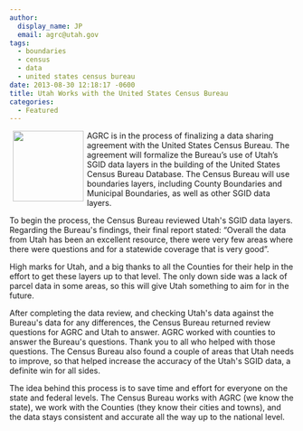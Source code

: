 ```yaml
---
author:
  display_name: JP
  email: agrc@utah.gov
tags:
  - boundaries
  - census
  - data
  - united states census bureau
date: 2013-08-30 12:18:17 -0600
title: Utah Works with the United States Census Bureau
categories:
  - Featured
---
```

<p><img alt="" src="{% link images/Census_Bureau_seal.svg_-150x150.png %}" style="border-style:solid; border-width:0px; float:left; height:125px; margin:0px 6px; width:125px" />AGRC is in the process of finalizing a data sharing agreement with the United States Census Bureau. The agreement will formalize the Bureau&rsquo;s use of Utah&rsquo;s SGID data layers in the building of the United States Census Bureau Database. The Census Bureau will use boundaries layers, including County Boundaries and Municipal Boundaries, as well as other SGID data layers.</p>
<p>To begin the process, the Census Bureau reviewed Utah's SGID data layers. Regarding the Bureau's findings, their final report stated: “Overall the data from Utah has been an excellent resource, there were very few areas where there were questions and for a statewide coverage that is very good”.  </p>
<p>High marks for Utah, and a big thanks to all the Counties for their help in the effort to get these layers up to that level. The only down side was a lack of parcel data in some areas, so this will give Utah something to aim for in the future.</p>
<p>After completing the data review, and checking Utah's data against the Bureau's data for any differences, the Census Bureau returned review questions for AGRC and Utah to answer. AGRC worked with counties to answer the Bureau's questions. Thank you to all who helped with those questions. The Census Bureau also found a couple of areas that Utah needs to improve, so that helped increase the accuracy of the Utah's SGID data, a definite win for all sides.</p>
<p>The idea behind this process is to save time and effort for everyone on the state and federal levels. The Census Bureau works with AGRC (we know the state), we work with the Counties (they know their cities and towns), and the data stays consistent and accurate all the way up to the national level.</p>
